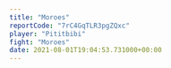 ```yaml
---
title: "Moroes"
reportCode: "7rC4GqTLR3pgZQxc"
player: "Pititbibi"
fight: "Moroes"
date: 2021-08-01T19:04:53.731000+00:00
---
```

